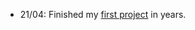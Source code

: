 - 21/04: Finished my [first project](https://github.com/onetrickwolfy/reddit-twitter-bot) in years. 
